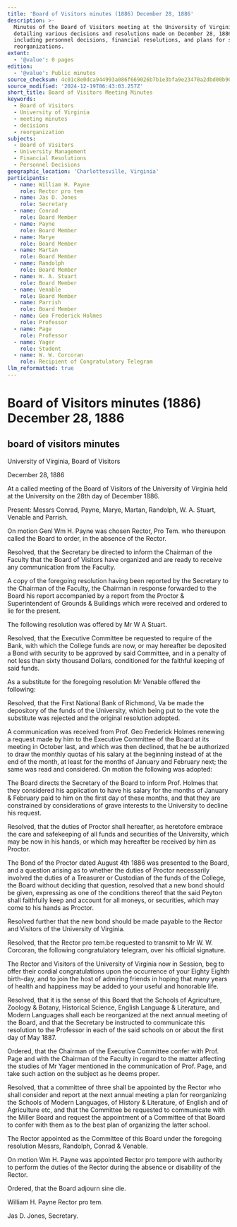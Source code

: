 ```yaml
---
title: 'Board of Visitors minutes (1886) December 28, 1886'
description: >-
  Minutes of the Board of Visitors meeting at the University of Virginia,
  detailing various decisions and resolutions made on December 28, 1886,
  including personnel decisions, financial resolutions, and plans for school
  reorganizations.
extent:
  - '@value': 0 pages
edition:
  - '@value': Public minutes
source_checksum: 4c01c8e0dca944993a086f669026b7b1e3bfa9e23470a2dbd00b90a5fa802c97
source_modified: '2024-12-19T06:43:03.257Z'
short_title: Board of Visitors Meeting Minutes
keywords:
  - Board of Visitors
  - University of Virginia
  - meeting minutes
  - decisions
  - reorganization
subjects:
  - Board of Visitors
  - University Management
  - Financial Resolutions
  - Personnel Decisions
geographic_location: 'Charlottesville, Virginia'
participants:
  - name: William H. Payne
    role: Rector pro tem
  - name: Jas D. Jones
    role: Secretary
  - name: Conrad
    role: Board Member
  - name: Payne
    role: Board Member
  - name: Marye
    role: Board Member
  - name: Martan
    role: Board Member
  - name: Randolph
    role: Board Member
  - name: W. A. Stuart
    role: Board Member
  - name: Venable
    role: Board Member
  - name: Parrish
    role: Board Member
  - name: Geo Frederick Holmes
    role: Professor
  - name: Page
    role: Professor
  - name: Yager
    role: Student
  - name: W. W. Corcoran
    role: Recipient of Congratulatory Telegram
llm_reformatted: true
---
```

  
Board of Visitors minutes (1886) December 28, 1886
==================================================  
  
board of visitors minutes  
-------------------------  
  
University of Virginia, Board of Visitors  
  
December 28, 1886  
  
At a called meeting of the Board of Visitors of the University of Virginia held at the University on the 28th day of December 1886.  
  
Present: Messrs Conrad, Payne, Marye, Martan, Randolph, W. A. Stuart, Venable and Parrish.  
  
On motion Genl Wm H. Payne was chosen Rector, Pro Tem. who thereupon called the Board to order, in the absence of the Rector.  
  
Resolved, that the Secretary be directed to inform the Chairman of the Faculty that the Board of Visitors have organized and are ready to receive any communication from the Faculty.  
  
A copy of the foregoing resolution having been reported by the Secretary to the Chairman of the Faculty, the Chairman in response forwarded to the Board his report accompanied by a report from the Proctor & Superintendent of Grounds & Buildings which were received and ordered to lie for the present.  
  
The following resolution was offered by Mr W A Stuart.  
  
Resolved, that the Executive Committee be requested to require of the Bank, with which the College funds are now, or may hereafter be deposited a Bond with security to be approved by said Committee, and in a penalty of not less than sixty thousand Dollars, conditioned for the faithful keeping of said funds.  
  
As a substitute for the foregoing resolution Mr Venable offered the following:  
  
Resolved, that the First National Bank of Richmond, Va be made the depository of the funds of the University, which being put to the vote the substitute was rejected and the original resolution adopted.  
  
A communication was received from Prof. Geo Frederick Holmes renewing a request made by him to the Executive Committee of the Board at its meeting in October last, and which was then declined, that he be authorized to draw the monthly quotas of his salary at the beginning instead of at the end of the month, at least for the months of January and February next; the same was read and considered. On motion the following was adopted:  
  
The Board directs the Secretary of the Board to inform Prof. Holmes that they considered his application to have his salary for the months of January & February paid to him on the first day of these months, and that they are constrained by considerations of grave interests to the University to decline his request.  
  
Resolved, that the duties of Proctor shall hereafter, as heretofore embrace the care and safekeeping of all funds and securities of the University, which may be now in his hands, or which may hereafter be received by him as Proctor.  
  
The Bond of the Proctor dated August 4th 1886 was presented to the Board, and a question arising as to whether the duties of Proctor necessarily involved the duties of a Treasurer or Custodian of the funds of the College, the Board without deciding that question, resolved that a new bond should be given, expressing as one of the conditions thereof that the said Peyton shall faithfully keep and account for all moneys, or securities, which may come to his hands as Proctor.  
  
Resolved further that the new bond should be made payable to the Rector and Visitors of the University of Virginia.  
  
Resolved, that the Rector pro tem.be requested to transmit to Mr W. W. Corcoran, the following congratulatory telegram, over his official signature.  
  
The Rector and Visitors of the University of Virginia now in Session, beg to offer their cordial congratulations upon the occurrence of your Eighty Eighth birth-day, and to join the host of admiring friends in hoping that many years of health and happiness may be added to your useful and honorable life.  
  
Resolved, that it is the sense of this Board that the Schools of Agriculture, Zoology & Botany, Historical Science, English Language & Literature, and Modern Languages shall each be reorganized at the next annual meeting of the Board, and that the Secretary be instructed to communicate this resolution to the Professor in each of the said schools on or about the first day of May 1887.  
  
Ordered, that the Chairman of the Executive Committee confer with Prof. Page and with the Chairman of the Faculty in regard to the matter affecting the studies of Mr Yager mentioned in the communication of Prof. Page, and take such action on the subject as he deems proper.  
  
Resolved, that a committee of three shall be appointed by the Rector who shall consider and report at the next annual meeting a plan for reorganizing the Schools of Modern Languages, of History & Literature, of English and of Agriculture etc, and that the Committee be requested to communicate with the Miller Board and request the appointment of a Committee of that Board to confer with them as to the best plan of organizing the latter school.  
  
The Rector appointed as the Committee of this Board under the foregoing resolution Messrs, Randolph, Conrad & Venable.  
  
On motion Wm H. Payne was appointed Rector pro tempore with authority to perform the duties of the Rector during the absence or disability of the Rector.  
  
Ordered, that the Board adjourn sine die.  
  
William H. Payne Rector pro tem.  
  
Jas D. Jones, Secretary.
